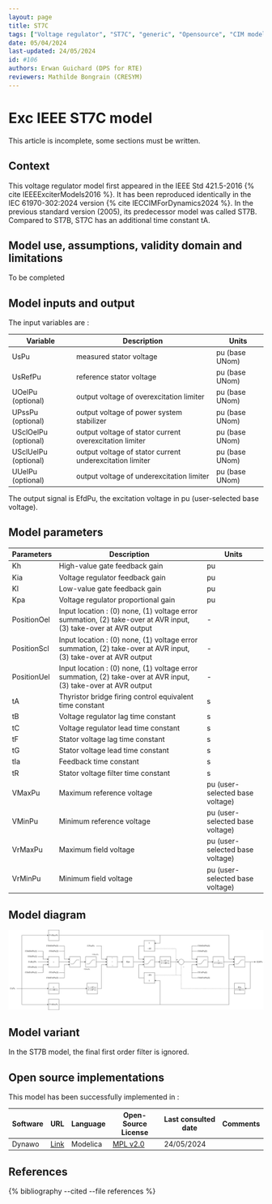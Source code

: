 ```yaml
---
layout: page
title: ST7C
tags: ["Voltage regulator", "ST7C", "generic", "Opensource", "CIM model", "RMS", "phasor", "MRL4", "Single phase", "ExcIEEEST7C", "IEEE", "dynawo", "#106"]
date: 05/04/2024
last-updated: 24/05/2024
id: #106
authors: Erwan Guichard (DPS for RTE)
reviewers: Mathilde Bongrain (CRESYM)
---
```

# Exc IEEE ST7C model

This article is incomplete, some sections must be written.

## Context

This voltage regulator model first appeared in the IEEE Std 421.5-2016 {% cite IEEEExciterModels2016 %}. It has been reproduced identically in the IEC 61970-302:2024 version {% cite IECCIMForDynamics2024 %}.
In the previous standard version (2005), its predecessor model was called ST7B. Compared to ST7B, ST7C has an additional time constant tA.

## Model use, assumptions, validity domain and limitations

To be completed

## Model inputs and output

The input variables are :

| Variable | Description | Units |
|-----------|--------------| ------|
| UsPu |measured stator voltage | pu (base UNom)|
|UsRefPu |reference stator voltage |pu (base UNom)|
|UOelPu (optional) |output voltage of overexcitation limiter |pu (base UNom)|
|UPssPu (optional) |output voltage of power system stabilizer |pu (base UNom)|
|USclOelPu (optional) |output voltage of stator current overexcitation limiter |pu (base UNom)|
|USclUelPu (optional) |output voltage of stator current underexcitation limiter |pu (base UNom)|
|UUelPu (optional) |output voltage of underexcitation limiter |pu (base UNom)|

The output signal is EfdPu, the excitation voltage in pu (user-selected base voltage).

## Model parameters

| Parameters | Description | Units |
|-----------|--------------| ------|
|Kh |High-value gate feedback gain |pu|
|Kia |Voltage regulator feedback gain |pu|
|Kl |Low-value gate feedback gain |pu|
|Kpa |Voltage regulator proportional gain |pu|
|PositionOel |Input location : (0) none, (1) voltage error summation, (2) take-over at AVR input, (3) take-over at AVR output|-|
|PositionScl |Input location : (0) none, (1) voltage error summation, (2) take-over at AVR input, (3) take-over at AVR output|-|
|PositionUel |Input location : (0) none, (1) voltage error summation, (2) take-over at AVR input, (3) take-over at AVR output|-|
|tA |Thyristor bridge firing control equivalent time constant |s|
|tB |Voltage regulator lag time constant |s|
|tC |Voltage regulator lead time constant |s|
|tF |Stator voltage lag time constant |s|
|tG |Stator voltage lead time constant |s|
|tIa |Feedback time constant |s|
|tR |Stator voltage filter time constant |s|
|VMaxPu |Maximum reference voltage |pu (user-selected base voltage)|
|VMinPu |Minimum reference voltage |pu (user-selected base voltage)|
|VrMaxPu |Maximum field voltage |pu (user-selected base voltage)|
|VrMinPu |Minimum field voltage |pu (user-selected base voltage)|

## Model diagram

![ST7C](ST7C.drawio.svg)

## Model variant

In the ST7B model, the final first order filter is ignored.

## Open source implementations

This model has been successfully implemented in :

| Software      | URL | Language | Open-Source License | Last consulted date | Comments |
| ------------- | --- | -------- | ------------------- | ------------------- | -------- |
| Dynawo | [Link](https://github.com/dynawo/dynawo) | Modelica | [MPL v2.0](https://www.mozilla.org/en-US/MPL/2.0/)  | 24/05/2024 |  |

## References

{% bibliography --cited --file references  %}
